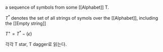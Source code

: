 
a sequence of symbols from some [[Alphabet]] T.

$T^*$  denotes the set of all strings of symols over the [[Alphabet]], including the [[Empty string]]

$T^+ = T^* - \{\epsilon\}$

각각 T star, T dagger로 읽는다. 

